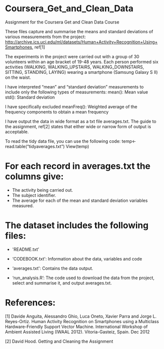 # Coursera_Get_and_Clean_Data
Assignment for the Coursera Get and Clean Data Course

These files capture and summarise the means and standard deviations of various measurements from the project:
http://archive.ics.uci.edu/ml/datasets/Human+Activity+Recognition+Using+Smartphones, ref[1]

The experiments in the project were carried out with a group of 30 volunteers within an age bracket of 19-48 years. Each person performed six activities (WALKING, WALKING_UPSTAIRS, WALKING_DOWNSTAIRS, SITTING, STANDING, LAYING) wearing a smartphone (Samsung Galaxy S II) on the waist.

I have interpreted “mean” and “standard deviation” measurements to include only the following types of measurements:
mean(): Mean value
std(): Standard deviation

I have specifically excluded
meanFreq(): Weighted average of the frequency components to obtain a mean frequency

I have output the data in wide format as a txt file averages.txt.  The guide to the assignment, ref[2] states that either wide or narrow form of output is acceptable.

To read the tidy data file, you can use the following code:
temp<-read.table(“tidyaverages.txt”)
View(temp)

For each record in averages.txt the columns give:
======================================

- The activity being carried out.
- The subject identifier.
- The average for each of the mean and standard deviation variables measured.

The dataset includes the following files:
=========================================

- 'README.txt’

- ‘CODEBOOK.txt': Information about the data, variables and code

- ‘averages.txt': Contains the data output.

- ‘run_analysis.R’: The code used to download the data from the project, select and summarise it, and output averages.txt.


References:
===========

[1] Davide Anguita, Alessandro Ghio, Luca Oneto, Xavier Parra and Jorge L. Reyes-Ortiz. Human Activity Recognition on Smartphones using a Multiclass Hardware-Friendly Support Vector Machine. International Workshop of Ambient Assisted Living (IWAAL 2012). Vitoria-Gasteiz, Spain. Dec 2012

[2] David Hood.
Getting and Cleaning the Assignment

